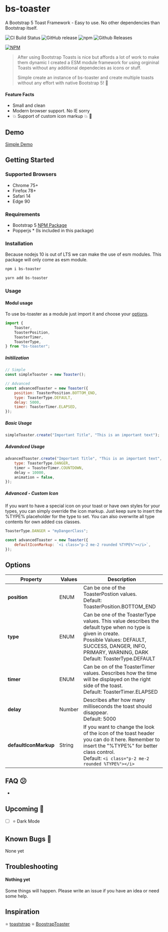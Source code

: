 # bs-toaster

A Bootstrap 5 Toast Framework - Easy to use. No other dependencies than Bootstrap itself.

![CI Build Status](https://github.com/hummal/bs-toaster/actions/workflows/yarn.yml/badge.svg?branch=master)
![GitHub release](https://img.shields.io/github/release/hummal/bs-toaster.svg?style=flat-square)
![npm](https://img.shields.io/npm/dt/bs-toaster.svg?style=flat-square&label=NPM+Downloads)
![Github Releases](https://img.shields.io/github/downloads/hummal/bs-toaster/total.svg?style=flat-square&label=Github+Downloads)

[![NPM](https://nodei.co/npm/bs-toaster.png?downloads=true&downloadRank=true&stars=true)](https://nodei.co/npm/bs-toaster/)

> After using Bootstrap Toasts is nice but affords a lot of work to make them dynamic I created a ESM module framework for using orgininal Toasts without any additional dependecies as icons or stuff.
>
> Simple create an instance of bs-toaster and create multiple toasts without any effort with native Bootstrap 5! :muscle:

#### Feature Facts

-   Small and clean
-   Modern browser support. No IE sorry
-   :boom: Support of custom icon markup :boom: :metal:

## Demo

[Simple Demo](https://hummal.github.io/bs-toaster/examples/simple.html)

## Getting Started

### Supported Browsers

-   Chrome 75+
-   Firefox 78+
-   Safari 14
-   Edge 90

### Requirements

-   Bootstrap 5 [NPM Package](https://www.npmjs.com/package/bootstrap)
-   Popperjs \* (Is included in this package)

### Installation

Because nodejs 10 is out of LTS we can make the use of esm modules. This package will only come as esm module.

```bash
npm i bs-toaster
```

```bash
yarn add bs-toaster
```

### Usage

#### Modul usage

To use bs-toaster as a module just import it and choose your [options](#options).

```javascript
import {
    Toaster,
    ToasterPosition,
    ToasterTimer,
    ToasterType,
} from "bs-toaster";
```

##### Initilization

```javascript
// Simple
const simpleToaster = new Toaster();

// Advanced
const advancedToaster = new Toaster({
    position: ToasterPosition.BOTTOM_END,
    type: ToasterType.DEFAULT,
    delay: 5000,
    timer: ToasterTimer.ELAPSED,
});
```

##### Basic Usage

```javascript
simpleToaster.create("Important Title", "This is an important text");
```

##### Advandced Usage

```javascript
advancedToaster.create("Important Title", "This is an important text", {
    type: ToasterType.DANGER,
    timer = ToasterTimer.COUNTDOWN,
    delay = 10000,
    animation = false,
});
```

##### Advanced - Custom Icon

If you want to have a special icon on your toast or have own styles for your types, you can simply override the icon markup. Just keep sure to insert the %TYPE% placeholder for the type to set. You can also overwrite all type contents for own added css classes.

```javascript
ToasterType.DANGER = "myDangerClass";

const advancedToaster = new Toaster({
    defaultIconMarkup: `<i class="p-2 me-2 rounded %TYPE%"></i>`,
});
```

## Options

| Property              | Values | Description                                                                                                                                                                                                                     |
| --------------------- | ------ | ------------------------------------------------------------------------------------------------------------------------------------------------------------------------------------------------------------------------------- |
| **position**          | ENUM   | Can be one of the ToasterPostion values. <br /> Default: ToasterPosition.BOTTOM_END                                                                                                                                             |
| **type**              | ENUM   | Can be one of the ToasterType values. This value describes the default type when no type is given in create. <br /> Possible Values: DEFAULT, SUCCESS, DANGER, INFO, PRIMARY, WARNING, DARK <br /> Default: ToasterType.DEFAULT |
| **timer**             | ENUM   | Can be on of the ToasterTimer values. Describes how the time will be displayed on the right side of the toast. <br />Default: ToasterTimer.ELAPSED                                                                              |
| **delay**             | Number | Describes after how many milliseconds the toast should disappear. <br />Default: 5000                                                                                                                                           |
| **defaultIconMarkup** | String | If you want to change the look of the icon of the toast header you can do it here. Remember to insert the "%TYPE%" for better class control. <br /> Default: `<i class="p-2 me-2 rounded %TYPE%"></i>`                          |

## FAQ :confused:

-

## Upcoming :trumpet:

-   [ ] :star: Dark Mode

## Known Bugs :shit:

None yet

## Troubleshooting

#### Nothing yet

Some things will happen. Please write an issue if you have an idea or need some help.

## Inspiration

:star: [toaststrap](https://github.com/nawafscript/toaststrap)
:star: [BoostrapToaster](https://github.com/PeytonRG/BootstrapToaster)
